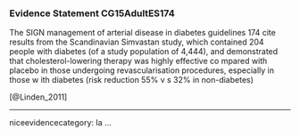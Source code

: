 ### Evidence Statement CG15AdultES174
The SIGN management of arterial disease in diabetes guidelines 174 cite results from the Scandinavian Simvastan study, which contained 204 people with diabetes (of a study population of 4,444), and demonstrated that cholesterol-lowering therapy was highly effective co mpared with placebo in those undergoing revascularisation procedures, especially in those w ith diabetes (risk reduction 55% v s 32% in non-diabetes)

[@Linden_2011]

---
niceevidencecategory: Ia
...


